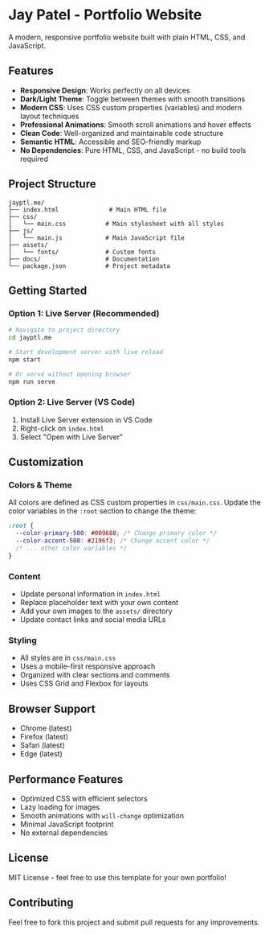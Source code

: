 # Jay Patel - Portfolio Website

A modern, responsive portfolio website built with plain HTML, CSS, and JavaScript.

## Features

- **Responsive Design**: Works perfectly on all devices
- **Dark/Light Theme**: Toggle between themes with smooth transitions
- **Modern CSS**: Uses CSS custom properties (variables) and modern layout techniques
- **Professional Animations**: Smooth scroll animations and hover effects
- **Clean Code**: Well-organized and maintainable code structure
- **Semantic HTML**: Accessible and SEO-friendly markup
- **No Dependencies**: Pure HTML, CSS, and JavaScript - no build tools required

## Project Structure

```
jayptl.me/
├── index.html              # Main HTML file
├── css/
│   └── main.css           # Main stylesheet with all styles
├── js/
│   └── main.js            # Main JavaScript file
├── assets/
│   └── fonts/             # Custom fonts
├── docs/                  # Documentation
└── package.json           # Project metadata
```

## Getting Started

### Option 1: Live Server (Recommended)

```bash
# Navigate to project directory
cd jayptl.me

# Start development server with live reload
npm start

# Or serve without opening browser
npm run serve
```

### Option 2: Live Server (VS Code)

1. Install Live Server extension in VS Code
2. Right-click on `index.html`
3. Select "Open with Live Server"

## Customization

### Colors & Theme

All colors are defined as CSS custom properties in `css/main.css`. Update the color variables in the `:root` section to change the theme:

```css
:root {
  --color-primary-500: #009688; /* Change primary color */
  --color-accent-500: #2196f3; /* Change accent color */
  /* ... other color variables */
}
```

### Content

- Update personal information in `index.html`
- Replace placeholder text with your own content
- Add your own images to the `assets/` directory
- Update contact links and social media URLs

### Styling

- All styles are in `css/main.css`
- Uses a mobile-first responsive approach
- Organized with clear sections and comments
- Uses CSS Grid and Flexbox for layouts

## Browser Support

- Chrome (latest)
- Firefox (latest)
- Safari (latest)
- Edge (latest)

## Performance Features

- Optimized CSS with efficient selectors
- Lazy loading for images
- Smooth animations with `will-change` optimization
- Minimal JavaScript footprint
- No external dependencies

## License

MIT License - feel free to use this template for your own portfolio!

## Contributing

Feel free to fork this project and submit pull requests for any improvements.
